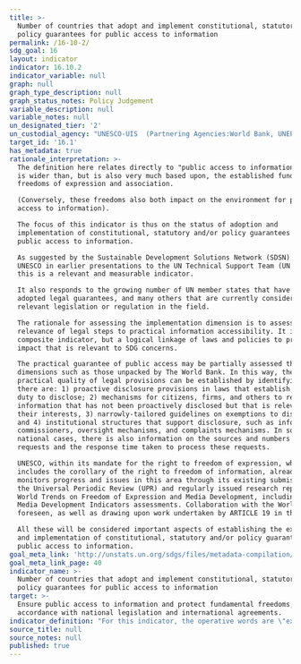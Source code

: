 ```yaml
---
title: >-
  Number of countries that adopt and implement constitutional, statutory and/or
  policy guarantees for public access to information
permalink: /16-10-2/
sdg_goal: 16
layout: indicator
indicator: 16.10.2
indicator_variable: null
graph: null
graph_type_description: null
graph_status_notes: Policy Judgement
variable_description: null
variable_notes: null
un_designated_tier: '2'
un_custodial_agency: "UNESCO-UIS  (Partnering Agencies:World Bank, UNEP)"
target_id: '16.1'
has_metadata: true
rationale_interpretation: >-
  The definition here relates directly to "public access to information", which
  is wider than, but is also very much based upon, the established fundamental
  freedoms of expression and association. 

  (Conversely, these freedoms also both impact on the environment for public
  access to information). 

  The focus of this indicator is thus on the status of adoption and
  implementation of constitutional, statutory and/or policy guarantees for
  public access to information. 

  As suggested by the Sustainable Development Solutions Network (SDSN) and
  UNESCO in earlier presentations to the UN Technical Support Team (UN TST),
  this is a relevant and measurable indicator. 

  It also responds to the growing number of UN member states that have already
  adopted legal guarantees, and many others that are currently considering
  relevant legislation or regulation in the field. 

  The rationale for assessing the implementation dimension is to assess the
  relevance of legal steps to practical information accessibility. It is not a
  composite indicator, but a logical linkage of laws and policies to practical
  impact that is relevant to SDG concerns. 

  The practical guarantee of public access may be partially assessed through
  dimensions such as those unpacked by The World Bank. In this way, the
  practical quality of legal provisions can be established by identifying if
  there are: 1) proactive disclosure provisions in laws that establish a legal
  duty to disclose; 2) mechanisms for citizens, firms, and others to request
  information that has not been proactively disclosed but that is relevant to
  their interests, 3) narrowly-tailored guidelines on exemptions to disclosure,
  and 4) institutional structures that support disclosure, such as information
  commissioners, oversight mechanisms, and complaints mechanisms. In some
  national cases, there is also information on the sources and numbers of
  requests and the response time taken to process these requests. 

  UNESCO, within its mandate for the right to freedom of expression, which
  includes the corollary of the right to freedom of information, already
  monitors progress and issues in this area through its existing submissions to
  the Universal Periodic Review (UPR) and regularly issued research reports on
  World Trends on Freedom of Expression and Media Development, including its
  Media Development Indicators assessments. Collaboration with the World Bank is
  foreseen, as well as drawing upon work undertaken by ARTICLE 19 in this area. 

  All these will be considered important aspects of establishing the existence
  and implementation of constitutional, statutory and/or policy guarantees for
  public access to information.
goal_meta_link: 'http://unstats.un.org/sdgs/files/metadata-compilation/Metadata-Goal-16.pdf'
goal_meta_link_page: 40
indicator_name: >-
  Number of countries that adopt and implement constitutional, statutory and/or
  policy guarantees for public access to information
target: >-
  Ensure public access to information and protect fundamental freedoms, in
  accordance with national legislation and international agreements.
indicator_definition: "For this indicator, the operative words are \"existence\" and \"implementation\". As such, it establishes: (a) whether a country (or at the global level, the number of countries) has constitutional, statutory and/or policy guarantees for public access to information; (b) the extent to which such national guarantees reflect 'international agreements' (e.g. Universal Declaration of Human Rights, etc.); and (c) the implementation mechanisms in place for such guarantees, including the following variables: \tGovernment efforts to publicly promote the right to information. \tCitizens' awareness of their legal right to information and their ability to utilise it effectively. \tThe capacity of public bodies to provide information upon request by the public. This indicator will thus collate data from multiple sources, including National Human Rights Institutions, national and international non-governmental organisations, academic institutions, and national media regulatory authorities, among others. Such information will be gathered, processed and checked by international organisations - UNESCO and World Bank. UNESCO collects some aspects of this data using the Media Development Indicators, in addition to the biennial World Trends in Freedom of Expression and Media Development report. Data are available for at least 195 countries."
source_title: null
source_notes: null
published: true
---
```

